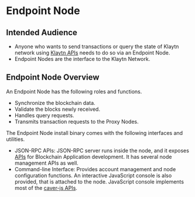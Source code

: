 # Endpoint Node

## Intended Audience <a id="intended-audience"></a>

- Anyone who wants to send transactions or query the state of Klaytn network using [Klaytn APIs](../../references/json-rpc/klay/account-created) needs to do so via an Endpoint Node.
- Endpoint Nodes are the interface to the Klaytn Network.

## Endpoint Node Overview <a id="endpoint-node-overview"></a>

An Endpoint Node has the following roles and functions.

- Synchronize the blockchain data.
- Validate the blocks newly received.
- Handles query requests.
- Transmits transaction requests to the Proxy Nodes.

The Endpoint Node install binary comes with the following interfaces and utilities.

- JSON-RPC APIs: JSON-RPC server runs inside the node, and it exposes [APIs](../../references/json-rpc/klay/account-created) for Blockchain Application development. It has several node management APIs as well.
- Command-line Interface: Provides account management and node configuration functions. An interactive JavaScript console is also provided, that is attached to the node. JavaScript console implements most of the [caver-js APIs](../../references/sdk/caver-js/caver-js.md).
